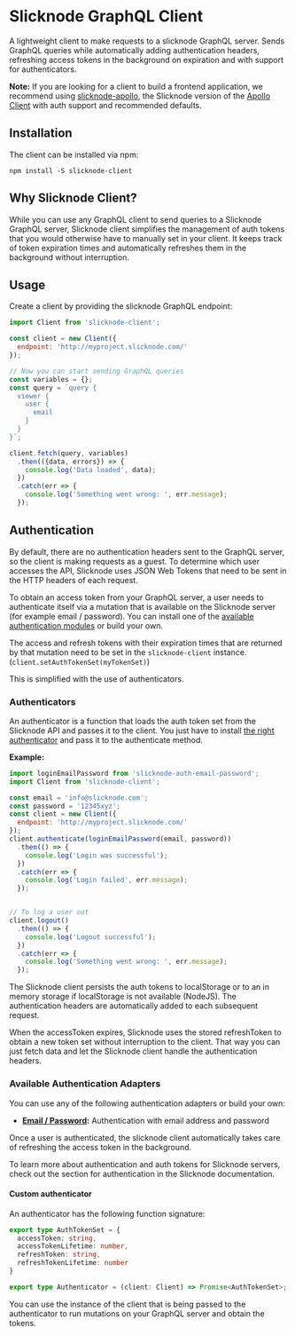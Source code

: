 # Slicknode GraphQL Client

A lightweight client to make requests to a slicknode GraphQL server. Sends GraphQL queries while automatically
adding authentication headers, refreshing access tokens in the background on expiration and with support
for authenticators. 

**Note:** If you are looking for a client to build a frontend application, we recommend using [slicknode-apollo](https://github.com/slicknode/slicknode-apollo),
the Slicknode version of the [Apollo Client](https://www.apollographql.com/client) with auth support and recommended 
defaults. 


## Installation

The client can be installed via npm: 

    npm install -S slicknode-client


## Why Slicknode Client?

While you can use any GraphQL client to send queries to a Slicknode GraphQL server, Slicknode client simplifies the management
of auth tokens that you would otherwise have to manually set in your client. It keeps track of token expiration times
and automatically refreshes them in the background without interruption. 


## Usage

Create a client by providing the slicknode GraphQL endpoint:

```javascript
import Client from 'slicknode-client';

const client = new Client({
  endpoint: 'http://myproject.slicknode.com/'
});

// Now you can start sending GraphQL queries
const variables = {};
const query = `query {
  viewer {
    user {
      email
    }
  }
}`;

client.fetch(query, variables)
  .then(({data, errors}) => {
    console.log('Data loaded', data);
  })
  .catch(err => {
    console.log('Something went wrong: ', err.message);
  });
```

## Authentication

By default, there are no authentication headers sent to the GraphQL server, so the
client is making requests as a guest. To determine which user accesses the API, Slicknode uses JSON Web Tokens 
that need to be sent in the HTTP headers of each request. 

To obtain an access token from your GraphQL server, a user needs to authenticate itself via a mutation that is 
available on the Slicknode server (for example email / password). You can install one of the [available authentication
modules](#available-authentication-adapters) or build your own. 

The access and refresh tokens with their expiration times that are returned by that mutation need to be 
set in the `slicknode-client` instance. (`client.setAuthTokenSet(myTokenSet)`)

This is simplified with the use of authenticators.


### Authenticators

An authenticator is a function that loads the auth token set from the Slicknode API and passes it to the client. 
You just have to install [the right authenticator](#available-authentication-adapters) and pass it to the authenticate method. 

**Example:**

```javascript
import loginEmailPassword from 'slicknode-auth-email-password';
import Client from 'slicknode-client';

const email = 'info@slicknode.com';
const password = '12345xyz';
const client = new Client({
  endpoint: 'http://myproject.slicknode.com/'
});
client.authenticate(loginEmailPassword(email, password))
  .then(() => {
    console.log('Login was successful');
  })
  .catch(err => {
    console.log('Login failed', err.message);
  });


// To log a user out
client.logout()
  .then(() => {
    console.log('Logout successful');
  })
  .catch(err => {
    console.log('Something went wrong: ', err.message);
  });
```

The Slicknode client persists the auth tokens to localStorage or to an in memory storage if localStorage is
not available (NodeJS). The authentication headers are automatically added to each subsequent request. 

When the accessToken expires, Slicknode uses the stored refreshToken to obtain a new token set without interruption 
to the client. That way you can just fetch data and let the Slicknode client handle the authentication headers. 


### Available Authentication Adapters

You can use any of the following authentication adapters or build your own: 

- **[Email / Password](https://github.com/slicknode/slicknode-auth-email-password):** Authentication with
email address and password

Once a user is authenticated, the slicknode client automatically takes care of
refreshing the access token in the background.

To learn more about authentication and auth tokens for Slicknode servers, check out the section for authentication in
the Slicknode documentation. 


#### Custom authenticator

An authenticator has the following function signature: 

```typescript
export type AuthTokenSet = {
  accessToken: string,
  accessTokenLifetime: number,
  refreshToken: string,
  refreshTokenLifetime: number
}

export type Authenticator = (client: Client) => Promise<AuthTokenSet>;
```

You can use the instance of the client that is being passed to the authenticator to run mutations
on your GraphQL server and obtain the tokens. 


